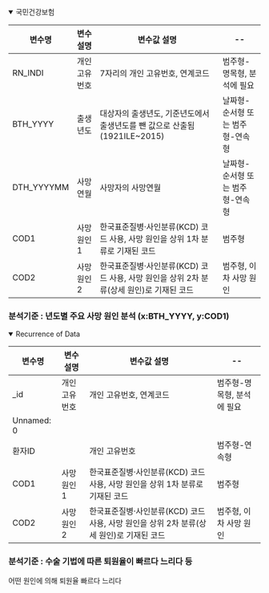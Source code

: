 
<details open>
<summary>국민건강보험</summary>


| 변수명 | 변수 설명 | 변수값 설명 | -- |
| -- | -- | -- | -- |
| RN_INDI | 개인고유번호 | 7자리의 개인 고유번호, 연계코드 | 범주형-명목형, 분석에 필요|
| BTH_YYYY  | 출생년도  | 대상자의 출생년도, 기준년도에서 출생년도를 뺀 값으로 산출됨 (1921ILE~2015) | 날짜형-순서형 또는 범주형-연속형 |
| DTH_YYYYMM  | 사망연월 | 사망자의 사망연월 | 날짜형-순서형 또는 범주형-연속형 |                                                
| COD1  | 사망원인1 | 한국표준질병‧사인분류(KCD) 코드 사용, 사망 원인을 상위 1차 분류로 기재된 코드 | 범주형 |
| COD2  | 사망원인2  | 한국표준질병‧사인분류(KCD) 코드 사용, 사망 원인을 상위 2차 분류(상세 원인)로 기재된 코드 | 범주형, 이차 사망 원인 |


### 분석기준 : 년도별 주요 사망 원인 분석 (x:BTH_YYYY, y:COD1)

</details>


<details open>
<summary>Recurrence of Data</summary>


| 변수명 | 변수 설명 | 변수값 설명 | -- |
| -- | -- | -- | -- |
| _id | 개인고유번호 | 개인 고유번호, 연계코드 | 범주형-명목형, 분석에 필요|
| Unnamed: 0 |   |  |  |
| 환자ID  |  | 개인 고유번호  | 범주형-연속형 |                                                
| COD1  | 사망원인1 | 한국표준질병‧사인분류(KCD) 코드 사용, 사망 원인을 상위 1차 분류로 기재된 코드 | 범주형 |
| COD2  | 사망원인2  | 한국표준질병‧사인분류(KCD) 코드 사용, 사망 원인을 상위 2차 분류(상세 원인)로 기재된 코드 | 범주형, 이차 사망 원인 |


### 분석기준 : 수술 기법에 따른 퇴원율이 빠르다 느리다 등 
어떤 원인에 의해 퇴원율 빠르다 느리다 

</details>